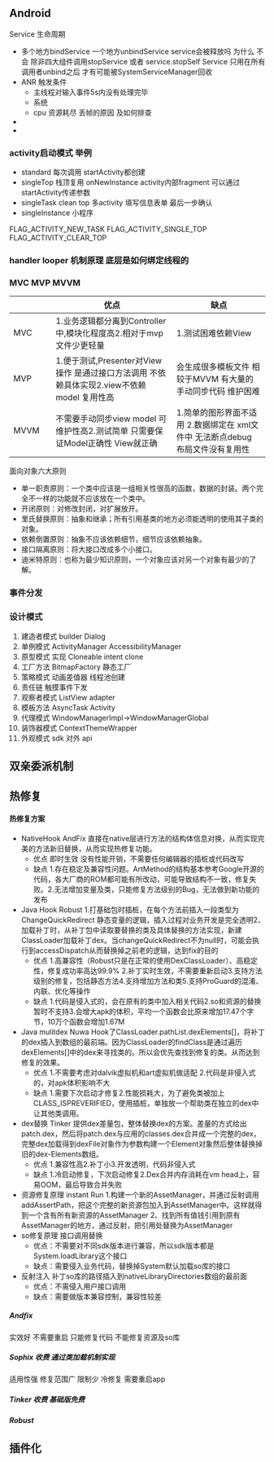 ## Android
Service 生命周期
* 多个地方bindService 一个地方unbindService service会被释放吗 为什么
不会 除非四大组件调用stopService 或者 service.stopSelf Service 只用在所有调用者unbind之后 才有可能被SystemServiceManager回收
* ANR 触发条件[](https://zhuanlan.zhihu.com/p/141203533)
    * 主线程对输入事件5s内没有处理完毕
    * 系统
    * cpu 资源耗尽
丢帧的原因 及如何排查
*
* 
### activity启动模式 举例 
* standard 每次调用 startActivity都创建
* singleTop 栈顶复用 onNewInstance activity内部fragment 可以通过startActivity传递参数 
* singleTask clean top 多activity 填写信息表单 最后一步确认
* singleInstance  小程序  

FLAG_ACTIVITY_NEW_TASK
FLAG_ACTIVITY_SINGLE_TOP
FLAG_ACTIVITY_CLEAR_TOP

### handler looper 机制原理  底层是如何绑定线程的

### MVC MVP MVVM
|||优点|缺点|
|---|---|---|---|
|MVC||1.业务逻辑都分离到Controller中,模块化程度高2.相对于mvp文件少更轻量|1.测试困难依赖View
|MVP||1.便于测试,Presenter对View操作 是通过接口方法调用 不依赖具体实现2.view不依赖model 复用性高|会生成很多模板文件 相较于MVVM 有大量的手动同步代码 维护困难
|MVVM||不需要手动同步view model 可维护性高2.测试简单 只需要保证Model正确性 View就正确|1.简单的图形界面不适用 2.数据绑定在 xml文件中 无法断点debug 布局文件没有复用性

面向对象六大原则
* 单一职责原则：一个类中应该是一组相关性很高的函数，数据的封装。两个完全不一样的功能就不应该放在一个类中。
* 开闭原则：对修改封闭，对扩展放开。
* 里氏替换原则：抽象和继承；所有引用基类的地方必须能透明的使用其子类的对象。
* 依赖倒置原则：抽象不应该依赖细节，细节应该依赖抽象。
* 接口隔离原则：将大接口改成多个小接口。
* 迪米特原则：也称为最少知识原则，一个对象应该对另一个对象有最少的了解。

### 事件分发

### 设计模式
1. 建造者模式 builder Dialog
2. 单例模式 ActivityManager AccessibilityManager
3. 原型模式 实现 Cloneable intent clone
4. 工厂方法 BitmapFactory 静态工厂
5. 策略模式 动画差值器 线程池创建
6. 责任链 触摸事件下发
7. 观察者模式 ListView adapter
8. 模板方法  AsyncTask Activity
9. 代理模式 WindowManagerImpl->WindowManagerGlobal
10. 装饰器模式 ContextThemeWrapper 
11. 外观模式 sdk 对外 api

## 双亲委派机制
## 热修复
#### 热修复方案
* NativeHook AndFix 直接在native层进行方法的结构体信息对换，从而实现完美的方法新旧替换，从而实现热修复功能。
    * 优点 即时生效    没有性能开销，不需要任何编辑器的插桩或代码改写
    * 缺点 1.存在稳定及兼容性问题。ArtMethod的结构基本参考Google开源的代码，各大厂商的ROM都可能有所改动，可能导致结构不一致，修复失败。2.无法增加变量及类，只能修复方法级别的Bug，无法做到新功能的发布
* Java Hook Robust 1.打基础包时插桩，在每个方法前插入一段类型为 ChangeQuickRedirect 静态变量的逻辑，插入过程对业务开发是完全透明2、加载补丁时，从补丁包中读取要替换的类及具体替换的方法实现，新建ClassLoader加载补丁dex。当changeQuickRedirect不为null时，可能会执行到accessDispatch从而替换掉之前老的逻辑，达到fix的目的
    * 优点 1.高兼容性（Robust只是在正常的使用DexClassLoader）、高稳定性，修复成功率高达99.9% 2.补丁实时生效，不需要重新启动3.支持方法级别的修复，包括静态方法4.支持增加方法和类5.支持ProGuard的混淆、内联、优化等操作
    * 缺点 1.代码是侵入式的，会在原有的类中加入相关代码2.so和资源的替换暂时不支持3.会增大apk的体积，平均一个函数会比原来增加17.47个字节，10万个函数会增加1.67M
* Java mulitdex Nuwa Hook了ClassLoader.pathList.dexElements[]，将补丁的dex插入到数组的最前端。因为ClassLoader的findClass是通过遍历dexElements[]中的dex来寻找类的。所以会优先查找到修复的类。从而达到修复的效果。
    * 优点 1.不需要考虑对dalvik虚拟机和art虚拟机做适配 2.代码是非侵入式的，对apk体积影响不大
    * 缺点 1.需要下次启动才修复2.性能损耗大，为了避免类被加上CLASS_ISPREVERIFIED，使用插桩，单独放一个帮助类在独立的dex中让其他类调用。
* dex替换 Tinker 提供dex差量包，整体替换dex的方案。差量的方式给出patch.dex，然后将patch.dex与应用的classes.dex合并成一个完整的dex，完整dex加载得到dexFile对象作为参数构建一个Element对象然后整体替换掉旧的dex-Elements数组。
    * 优点 1.兼容性高2.补丁小3.开发透明，代码非侵入式
    * 缺点 1.冷启动修复，下次启动修复2.Dex合并内存消耗在vm head上，容易OOM，最后导致合并失败
* 资源修复原理 instant Run 1.构建一个新的AssetManager，并通过反射调用addAssertPath，把这个完整的新资源包加入到AssetManager中。这样就得到一个含有所有新资源的AssetManager 2、找到所有值钱引用到原有AssetManager的地方，通过反射，把引用处替换为AssetManager
* so修复原理 接口调用替换 
    * 优点：不需要对不同sdk版本进行兼容，所以sdk版本都是System.loadLibrary这个接口
    * 缺点：需要侵入业务代码，替换掉System默认加载so库的接口
* 反射注入 补丁so库的路径插入到nativeLibraryDirectories数组的最前面
    * 优点：不需侵入用户接口调用
    * 缺点：需要做版本兼容控制，兼容性较差
##### Andfix
实效好 不需要重启
只能修复代码 不能修复资源及so库
##### Sophix 收费 通过类加载机制实现
适用性强 修复范围广 限制少
冷修复 需要重启app
##### Tinker 收费 基础版免费
##### Robust

## 插件化